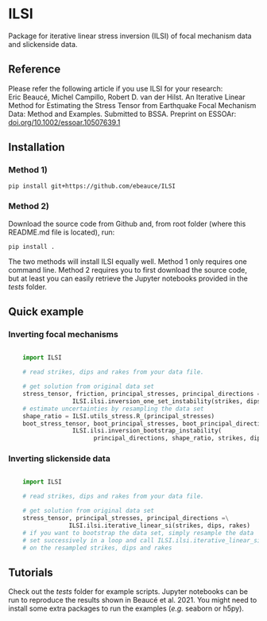 # ILSI
Package for iterative linear stress inversion (ILSI) of focal mechanism data and slickenside data.

## Reference
Please refer the following article if you use ILSI for your research:<br>
Eric Beaucé, Michel Campillo, Robert D. van der Hilst. An Iterative Linear Method for Estimating the Stress Tensor from Earthquake Focal Mechanism Data: Method and Examples. Submitted to BSSA. Preprint on ESSOAr: [doi.org/10.1002/essoar.10507639.1](doi.org/10.1002/essoar.10507639.1)

## Installation

### Method 1)

    pip install git+https://github.com/ebeauce/ILSI

### Method 2)

Download the source code from Github and, from root folder (where this README.md file is located), run:
    
    pip install .

The two methods will install ILSI equally well. Method 1 only requires one command line. Method 2 requires you to first download the source code, but at least you can easily retrieve the Jupyter notebooks provided in the *tests* folder.

## Quick example

### Inverting focal mechanisms

```python

    import ILSI

    # read strikes, dips and rakes from your data file.

    # get solution from original data set
    stress_tensor, friction, principal_stresses, principal_directions =\
                  ILSI.ilsi.inversion_one_set_instability(strikes, dips, rakes)
    # estimate uncertainties by resampling the data set
    shape_ratio = ILSI.utils_stress.R_(principal_stresses)
    boot_stress_tensor, boot_principal_stresses, boot_principal_directions =\
                  ILSI.ilsi.inversion_bootstrap_instability(
                        principal_directions, shape_ratio, strikes, dips, rakes, friction)
```

### Inverting slickenside data

```python

    import ILSI

    # read strikes, dips and rakes from your data file.

    # get solution from original data set
    stress_tensor, principal_stresses, principal_directions =\
                 ILSI.ilsi.iterative_linear_si(strikes, dips, rakes)
    # if you want to bootstrap the data set, simply resample the data
    # set successively in a loop and call ILSI.ilsi.iterative_linear_si
    # on the resampled strikes, dips and rakes
```

## Tutorials
Check out the *tests* folder for example scripts. Jupyter notebooks can be run to reproduce the results shown in Beaucé et al. 2021. You might need to install some extra packages to run the examples (*e.g.* seaborn or h5py).
